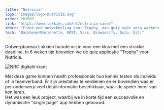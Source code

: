 ```yaml
---
title: "Nutricia"
logo: "images/logo-nutricia.svg"
order: 201609
link: "https://www.lukkien.com/nl/nutricia-case/"
short: "Front-end ontwikkeling voor Trophy, een quiz voor zorg werkers."
tech: "Backbone/Marionette, REST, Sass, Browserify, Gulp, Git."
---
```


Ontwerpbureau Lukkien huurde mij in voor een klus met een strakke deadline. In 6 weken tijd bouwden we de quiz applicatie "Trophy" voor Nutricia.

![NRC digitale krant](images/projects/nrc01.jpg "POC Digitale krant")

Met deze game kunnen health professionals hun kennis testen als individu of in teamverband. Er zijn prestaties te verdienen en er bovendien was er per onderwerp veel detailinformatie beschikbaar, waar de speler meer van kon leren.  
Het was een leuk project, waarbij we in korte tijd een succesvolle en dynamische "single page" app hebben gebouwd.
